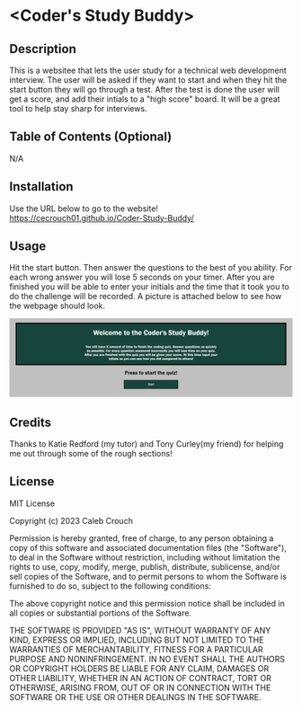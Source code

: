 # <Coder's Study Buddy>

## Description

This is a websitee that lets the user study for a technical web development interview. The user will be asked if they want to start and when they hit the start button they will go through a test. After the test is done the user will get a score, and add their intials to a "high score" board. It will be a great tool to help stay sharp for interviews. 

## Table of Contents (Optional)

N/A

## Installation

Use the URL below to go to the website!
https://cecrouch01.github.io/Coder-Study-Buddy/

## Usage

Hit the start button. Then answer the questions to the best of you ability. For each wrong answer you will lose 5 seconds on your timer. After you are finished you will be able to enter your initials and the time that it took you to do the challenge will be recorded. A picture is attached below to see how the webpage should look.

![A picture of the deployed webpage Coder Study Buddy](assets/images/_C__Users_ccrouch_bootcamp_Challenges_Challenge-04_index.html.png)

## Credits

Thanks to Katie Redford (my tutor) and Tony Curley(my friend) for helping me out through some of the rough sections!


## License

MIT License

Copyright (c) 2023 Caleb Crouch

Permission is hereby granted, free of charge, to any person obtaining a copy of this software and associated documentation files (the "Software"), to deal in the Software without restriction, including without limitation the rights to use, copy, modify, merge, publish, distribute, sublicense, and/or sell copies of the Software, and to permit persons to whom the Software is furnished to do so, subject to the following conditions:

The above copyright notice and this permission notice shall be included in all copies or substantial portions of the Software.

THE SOFTWARE IS PROVIDED "AS IS", WITHOUT WARRANTY OF ANY KIND, EXPRESS OR IMPLIED, INCLUDING BUT NOT LIMITED TO THE WARRANTIES OF MERCHANTABILITY, FITNESS FOR A PARTICULAR PURPOSE AND NONINFRINGEMENT. IN NO EVENT SHALL THE AUTHORS OR COPYRIGHT HOLDERS BE LIABLE FOR ANY CLAIM, DAMAGES OR OTHER LIABILITY, WHETHER IN AN ACTION OF CONTRACT, TORT OR OTHERWISE, ARISING FROM, OUT OF OR IN CONNECTION WITH THE SOFTWARE OR THE USE OR OTHER DEALINGS IN THE SOFTWARE.

